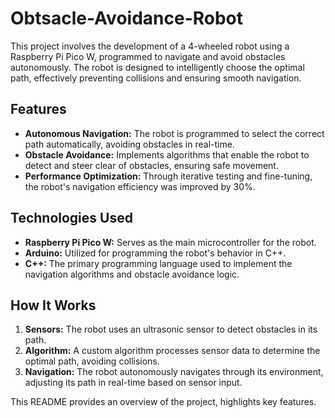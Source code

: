 # Obtsacle-Avoidance-Robot

This project involves the development of a 4-wheeled robot using a Raspberry Pi Pico W, programmed to navigate and avoid obstacles autonomously. The robot is designed to intelligently choose the optimal path, effectively preventing collisions and ensuring smooth navigation.

## Features

- **Autonomous Navigation:** The robot is programmed to select the correct path automatically, avoiding obstacles in real-time.
- **Obstacle Avoidance:** Implements algorithms that enable the robot to detect and steer clear of obstacles, ensuring safe movement.
- **Performance Optimization:** Through iterative testing and fine-tuning, the robot's navigation efficiency was improved by 30%.

## Technologies Used

- **Raspberry Pi Pico W:** Serves as the main microcontroller for the robot.
- **Arduino:** Utilized for programming the robot's behavior in C++.
- **C++:** The primary programming language used to implement the navigation algorithms and obstacle avoidance logic.

## How It Works

1. **Sensors:** The robot uses an ultrasonic sensor to detect obstacles in its path.
2. **Algorithm:** A custom algorithm processes sensor data to determine the optimal path, avoiding collisions.
3. **Navigation:** The robot autonomously navigates through its environment, adjusting its path in real-time based on sensor input.


This README provides an overview of the project, highlights key features.
